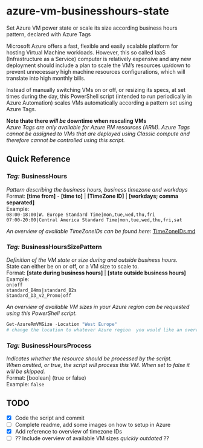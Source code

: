 # azure-vm-businesshours-state
Set Azure VM power state or scale its size according business hours pattern, declared with Azure Tags

Microsoft Azure offers a fast, flexible and easily scalable platform for hosting Virtual Machine workloads. However, this so called IaaS (Infrastructure as a Service) computer is relatively expensive and any new deployment should include a plan to scale the VM’s resources up/down to prevent unnecessary high machine resources configurations, which will translate into high monthly bills.

Instead of manually switching VMs on or off, or resizing its specs, at set times during the day, this PowerShell script (intended to run periodically in Azure Automation) scales VMs automatically according a pattern set using Azure Tags.

__Note thate there *will be* downtime when rescaling VMs__  
*Azure Tags are only available for Azure RM resources (ARM). Azure Tags cannot be assigned to VMs that are deployed using Classic compute and therefore cannot be controlled using this script.*  

## Quick Reference
### *Tag:* BusinessHours
*Pattern describing the business hours, business timezone and workdays*  
Format:	  __[time from]__ - __[time to]__ | __[TimeZone ID]__ | __[workdays; comma separated]__  
Example:  
    `08:00-18:00|W. Europe Standard Time|mon,tue,wed,thu,fri`  
    `07:00-20:00|Central America Standard Time|mon,tue,wed,thu,fri,sat`  

*An overview of available TimeZoneIDs can be found here:* [TimeZoneIDs.md](https://github.com/dulfer/azure-vm-businesshours-state/blob/master/TimeZoneIDs.md)

### *Tag:* BusinessHoursSizePattern ###
*Definition of the VM state or size during and outside business hours.*  
State can either be on or off, or a VM size to scale to.  
Format:	  __[state during business hours]__ | __[state outside business hours]__  
Example:  
  `on|off`  
  `standard_B4ms|standard_B2s`  
  `Standard_D3_v2_Promo|off`  

*An overview of available VM sizes in your Azure region can be requested using this PowerShell script.*  
```PowerShell 
Get-AzureRmVMSize -Location "West Europe"  
# change the location to whatever Azure region  you would like an overview for
```

### *Tag:* BusinessHoursProcess
*Indicates whether the resource should be processed by the script.  
When omitted, or true, the script will process this VM. When set to false it will be skipped.*  
Format:	  [boolean] (true or false)  
Example:  `false`  


## TODO
- [X] Code the script and commit  
- [ ] Complete readme, add some images on how to setup in Azure  
- [X] Add reference to overview of timezone IDs  
- [ ] ?? Include overview of available VM sizes *quickly outdated* ??  
